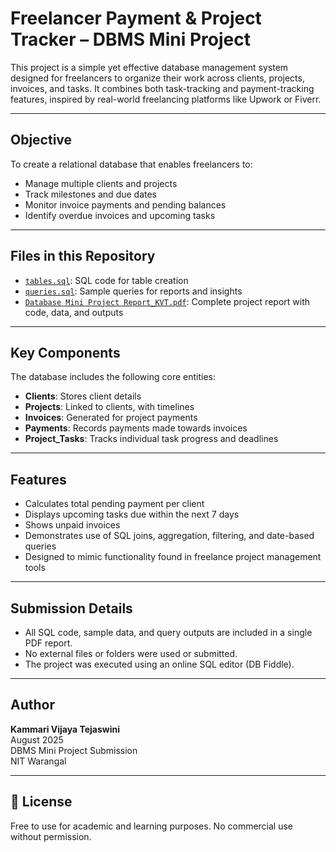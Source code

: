 # Freelancer Payment & Project Tracker – DBMS Mini Project

This project is a simple yet effective database management system designed for freelancers to organize their work across clients, projects, invoices, and tasks. It combines both task-tracking and payment-tracking features, inspired by real-world freelancing platforms like Upwork or Fiverr.

---

## Objective

To create a relational database that enables freelancers to:
- Manage multiple clients and projects
- Track milestones and due dates
- Monitor invoice payments and pending balances
- Identify overdue invoices and upcoming tasks

---

## Files in this Repository

- [`tables.sql`](tables.sql): SQL code for table creation
- [`queries.sql`](queries.sql): Sample queries for reports and insights
- [`Database Mini Project Report_KVT.pdf`](Freelancer_DBMS_Report.pdf): Complete project report with code, data, and outputs
  
 ---

## Key Components

The database includes the following core entities:
- **Clients**: Stores client details
- **Projects**: Linked to clients, with timelines
- **Invoices**: Generated for project payments
- **Payments**: Records payments made towards invoices
- **Project_Tasks**: Tracks individual task progress and deadlines

---

## Features

- Calculates total pending payment per client
- Displays upcoming tasks due within the next 7 days
- Shows unpaid invoices
- Demonstrates use of SQL joins, aggregation, filtering, and date-based queries
- Designed to mimic functionality found in freelance project management tools

---

## Submission Details

- All SQL code, sample data, and query outputs are included in a single PDF report.
- No external files or folders were used or submitted.
- The project was executed using an online SQL editor (DB Fiddle).

---

## Author

**Kammari Vijaya Tejaswini**  
August 2025  
DBMS Mini Project Submission  
NIT Warangal

---

## 📄 License

Free to use for academic and learning purposes. No commercial use without permission.

